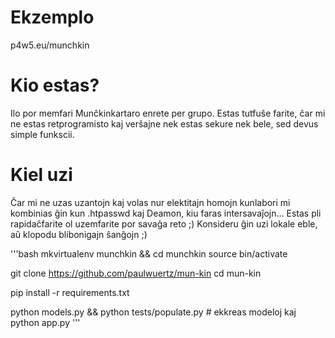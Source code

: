# Ekzemplo

p4w5.eu/munchkin

# Kio estas?

Ilo por memfari Munĉkinkartaro enrete per grupo. Estas tutfuŝe farite, ĉar mi ne estas retprogramisto kaj verŝajne nek estas sekure nek bele, sed devus simple funkscii.

# Kiel uzi

Ĉar mi ne uzas uzantojn kaj volas nur elektitajn homojn kunlabori mi kombinias ĝin kun .htpasswd kaj Deamon, kiu faras intersavaĵojn...
Estas pli rapidaĉfarite ol uzemfarite por savaĝa reto ;)
Konsideru ĝin uzi lokale eble, aû klopodu blibonigajn ŝanĝojn ;)  

'''bash
mkvirtualenv munchkin && cd munchkin
source bin/activate

git clone https://github.com/paulwuertz/mun-kin
cd mun-kin

pip install -r requirements.txt

python models.py && python tests/populate.py # ekkreas modeloj kaj 
python app.py
'''
